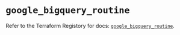 # `google_bigquery_routine`

Refer to the Terraform Registory for docs: [`google_bigquery_routine`](https://registry.terraform.io/providers/hashicorp/google/5.29.0/docs/resources/bigquery_routine).
